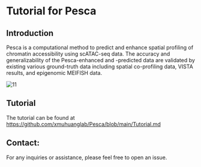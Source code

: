 # Tutorial for Pesca

## Introduction
Pesca is a computational method to predict and enhance spatial profiling of chromatin accessibility using scATAC-seq data. The accuracy and generalizability of the Pesca-enhanced and -predicted data are validated by existing various ground-truth data including spatial co-profiling data, VISTA results, and epigenomic MEIFISH data.

![11](https://github.com/xmuhuanglab/Pesca/assets/95668602/e519c9fc-ef24-4325-bf54-d0f4a0272014)


## Tutorial
The tutorial can be found at https://github.com/xmuhuanglab/Pesca/blob/main/Tutorial.md

## Contact:
For any inquiries or assistance, please feel free to open an issue.
